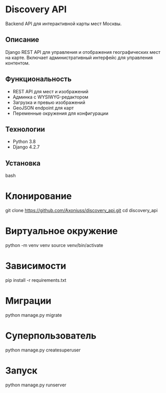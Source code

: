 # Discovery API

Backend API для интерактивной карты мест Москвы.

## Описание

Django REST API для управления и отображения географических мест на карте. 
Включает административный интерфейс для управления контентом.

## Функциональность

- REST API для мест и изображений
- Админка с WYSIWYG-редактором
- Загрузка и превью изображений
- GeoJSON endpoint для карт
- Переменные окружения для конфигурации

## Технологии

- Python 3.8
- Django 4.2.7


## Установка

bash
# Клонирование
git clone https://github.com/Axoniuss/discovery_api.git
cd discovery_api

# Виртуальное окружение
python -m venv venv
source venv/bin/activate

# Зависимости
pip install -r requirements.txt

# Миграции
python manage.py migrate

# Суперпользователь
python manage.py createsuperuser

# Запуск
python manage.py runserver
